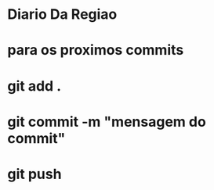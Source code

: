# Diario Da Regiao

# para os proximos commits
# git add .
# git commit -m "mensagem do commit"
# git push